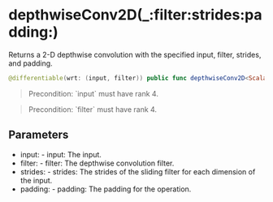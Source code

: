 # depthwiseConv2D(\_:filter:strides:padding:)

Returns a 2-D depthwise convolution with the specified input, filter, strides, and padding.

``` swift
@differentiable(wrt: (input, filter)) public func depthwiseConv2D<Scalar: TensorFlowFloatingPoint>(_ input: Tensor<Scalar>, filter: Tensor<Scalar>, strides: (Int, Int, Int, Int), padding: Padding) -> Tensor<Scalar>
```

> Precondition: \`input\` must have rank 4.

> Precondition: \`filter\` must have rank 4.

## Parameters

  - input: - input: The input.
  - filter: - filter: The depthwise convolution filter.
  - strides: - strides: The strides of the sliding filter for each dimension of the input.
  - padding: - padding: The padding for the operation.
